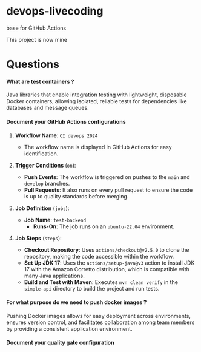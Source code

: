 # devops-livecoding

base for GitHub Actions

This project is now mine

# Questions

#### What are test containers ?

Java libraries that enable integration testing with lightweight, disposable Docker containers, allowing isolated, reliable tests for dependencies like databases and message queues.

#### Document your GitHub Actions configurations

1. **Workflow Name**: `CI devops 2024`
    - The workflow name is displayed in GitHub Actions for easy identification.

2. **Trigger Conditions** (`on`):
    - **Push Events**: The workflow is triggered on pushes to the `main` and `develop` branches.
    - **Pull Requests**: It also runs on every pull request to ensure the code is up to quality standards before merging.

3. **Job Definition** (`jobs`):
    - **Job Name**: `test-backend`
        - **Runs-On**: The job runs on an `ubuntu-22.04` environment.

4. **Job Steps** (`steps`):
    - **Checkout Repository**: Uses `actions/checkout@v2.5.0` to clone the repository, making the code accessible within the workflow.
    - **Set Up JDK 17**: Uses the `actions/setup-java@v3` action to install JDK 17 with the Amazon Corretto distribution, which is compatible with many Java applications.
    - **Build and Test with Maven**: Executes `mvn clean verify` in the `simple-api` directory to build the project and run tests.


#### For what purpose do we need to push docker images ?

Pushing Docker images allows for easy deployment across environments, ensures version control, and facilitates collaboration among team members by providing a consistent application environment.

#### Document your quality gate configuration


